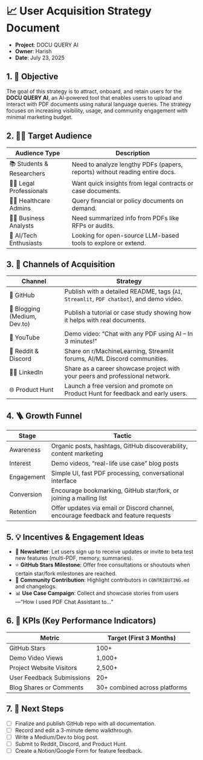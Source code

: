 # 📈 User Acquisition Strategy Document

- **Project**: DOCU QUERY AI
- **Owner**: Harish
- **Date**: July 23, 2025

## 1. 🎯 Objective

The goal of this strategy is to attract, onboard, and retain users for the **DOCU QUERY AI**, an AI-powered tool that enables users to upload and interact with PDF documents using natural language queries. The strategy focuses on increasing visibility, usage, and community engagement with minimal marketing budget.

## 2. 🧑‍💻 Target Audience

| Audience Type             | Description                                                                 |
| ------------------------- | --------------------------------------------------------------------------- |
| 📚 Students & Researchers | Need to analyze lengthy PDFs (papers, reports) without reading entire docs. |
| 🧑‍⚖️ Legal Professionals | Want quick insights from legal contracts or case documents.                 |
| 👨‍⚕️ Healthcare Admins   | Query financial or policy documents on demand.                              |
| 👨‍💼 Business Analysts   | Need summarized info from PDFs like RFPs or audits.                         |
| 🧪 AI/Tech Enthusiasts    | Looking for open-source LLM-based tools to explore or extend.               |

## 3. 📢 Channels of Acquisition

| Channel                      | Strategy                                                                                 |
| ---------------------------- | ---------------------------------------------------------------------------------------- |
| 🐙 GitHub                    | Publish with a detailed README, tags (`AI`, `Streamlit`, `PDF chatbot`), and demo video. |
| 📝 Blogging (Medium, Dev.to) | Publish a tutorial or case study showing how it helps with real documents.               |
| 🎥 YouTube                   | Demo video: “Chat with any PDF using AI – In 3 minutes!”                                 |
| 💬 Reddit & Discord          | Share on r/MachineLearning, Streamlit forums, AI/ML Discord communities.                 |
| 🧑‍🏫 LinkedIn               | Share as a career showcase project with your peers and professional network.             |
| 🌐 Product Hunt              | Launch a free version and promote on Product Hunt for feedback and early users.          |


## 4. 🪜 Growth Funnel

| Stage      | Tactic                                                                              |
| ---------- | ----------------------------------------------------------------------------------- |
| Awareness  | Organic posts, hashtags, GitHub discoverability, content marketing                  |
| Interest   | Demo videos, “real-life use case” blog posts                                        |
| Engagement | Simple UI, fast PDF processing, conversational interface                            |
| Conversion | Encourage bookmarking, GitHub star/fork, or joining a mailing list                  |
| Retention  | Offer updates via email or Discord channel, encourage feedback and feature requests |


## 5. 💡 Incentives & Engagement Ideas

* 📧 **Newsletter**: Let users sign up to receive updates or invite to beta test new features (multi-PDF, memory, summaries).
* ⭐ **GitHub Stars Milestone**: Offer free consultations or shoutouts when certain star/fork milestones are reached.
* 🔄 **Community Contribution**: Highlight contributors in `CONTRIBUTING.md` and changelogs.
* 📊 **Use Case Campaign**: Collect and showcase stories from users—“How I used PDF Chat Assistant to...”


## 6. 🧩 KPIs (Key Performance Indicators)

| Metric                    | Target (First 3 Months)       |
| ------------------------- | ----------------------------- |
| GitHub Stars              | 100+                          |
| Demo Video Views          | 1,000+                        |
| Project Website Visitors  | 2,500+                        |
| User Feedback Submissions | 20+                           |
| Blog Shares or Comments   | 30+ combined across platforms |


## 7. 🚧 Next Steps

* [ ] Finalize and publish GitHub repo with all documentation.
* [ ] Record and edit a 3-minute demo walkthrough.
* [ ] Write a Medium/Dev.to blog post.
* [ ] Submit to Reddit, Discord, and Product Hunt.
* [ ] Create a Notion/Google Form for feature feedback.
